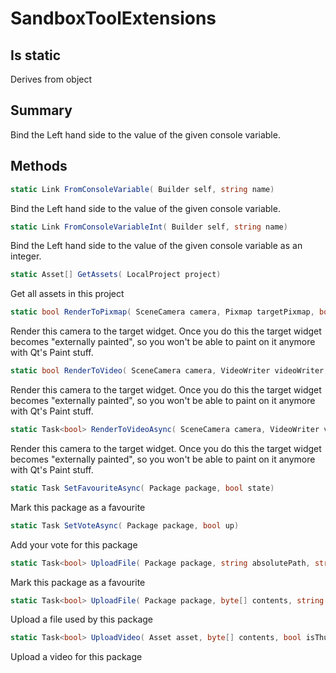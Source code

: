 # SandboxToolExtensions

## Is static
Derives from object

## Summary

Bind the Left hand side to the value of the given console variable.
## Methods

```c#
static Link FromConsoleVariable( Builder self, string name) 
```
Bind the Left hand side to the value of the given console variable.
```c#
static Link FromConsoleVariableInt( Builder self, string name) 
```
Bind the Left hand side to the value of the given console variable as an integer.
```c#
static Asset[] GetAssets( LocalProject project) 
```
Get all assets in this project
```c#
static bool RenderToPixmap( SceneCamera camera, Pixmap targetPixmap, bool async = false) 
```
Render this camera to the target widget. Once you do this the target widget becomes "externally painted", so you
won't be able to paint on it anymore with Qt's Paint stuff.
```c#
static bool RenderToVideo( SceneCamera camera, VideoWriter videoWriter, TimeSpan? time = null) 
```
Render this camera to the target widget. Once you do this the target widget becomes "externally painted", so you
won't be able to paint on it anymore with Qt's Paint stuff.
```c#
static Task<bool> RenderToVideoAsync( SceneCamera camera, VideoWriter videoWriter, TimeSpan? time = null) 
```
Render this camera to the target widget. Once you do this the target widget becomes "externally painted", so you
won't be able to paint on it anymore with Qt's Paint stuff.
```c#
static Task SetFavouriteAsync( Package package, bool state) 
```
Mark this package as a favourite
```c#
static Task SetVoteAsync( Package package, bool up) 
```
Add your vote for this package
```c#
static Task<bool> UploadFile( Package package, string absolutePath, string relativePath, Callback progress, CancellationToken token = null) 
```
Mark this package as a favourite
```c#
static Task<bool> UploadFile( Package package, byte[] contents, string relativePath, Callback progress, CancellationToken token = null) 
```
Upload a file used by this package
```c#
static Task<bool> UploadVideo( Asset asset, byte[] contents, bool isThumbVideo, bool hidden = false, string tag = null, Callback progress = null, CancellationToken token = null) 
```
Upload a video for this package
